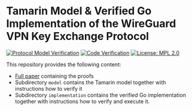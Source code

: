 # Tamarin Model & Verified Go Implementation of the WireGuard VPN Key Exchange Protocol
[![Protocol Model Verification](https://github.com/soundverification/wireguard/actions/workflows/model.yml/badge.svg?branch=main)](https://github.com/soundverification/wireguard/actions/workflows/model.yml?query=branch%3Amain)
[![Code Verification](https://github.com/soundverification/wireguard/actions/workflows/code.yml/badge.svg?branch=main)](https://github.com/soundverification/wireguard/actions/workflows/code.yml?query=branch%3Amain)
[![License: MPL 2.0](https://img.shields.io/badge/License-MPL%202.0-brightgreen.svg)](./LICENSE)

This repository provides the following content:
- [Full paper](./full_paper.pdf) containing the proofs
- Subdirectory `model` contains the Tamarin model together with instructions how to verify it
- Subdirectory `implementation` contains the verified Go implementation together with instructions how to verify and execute it.
